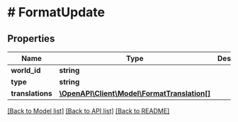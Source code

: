 # # FormatUpdate

## Properties

Name | Type | Description | Notes
------------ | ------------- | ------------- | -------------
**world_id** | **string** |  | [optional]
**type** | **string** |  | [optional]
**translations** | [**\OpenAPI\Client\Model\FormatTranslation[]**](FormatTranslation.md) |  |

[[Back to Model list]](../../README.md#models) [[Back to API list]](../../README.md#endpoints) [[Back to README]](../../README.md)
